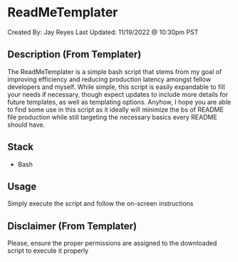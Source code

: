 # ReadMeTemplater

Created By: Jay Reyes
Last Updated: 11/19/2022 @ 10:30pm PST

## Description (From Templater)

The ReadMeTemplater is a simple bash script that stems from my goal of improving efficiency and reducing production latency amongst fellow developers and myself. While simple, this script is easily expandable to fill your needs if necessary, though expect updates to include more details for future templates, as well as templating options. Anyhow, I hope you are able to find some use in this script as it ideally will minimize the bs of README file production while still targeting the necessary basics every README should have.

## Stack
- Bash

## Usage

Simply execute the script and follow the on-screen instructions

## Disclaimer (From Templater)

Please, ensure the proper permissions are assigned to the downloaded script to execute it properly

    
